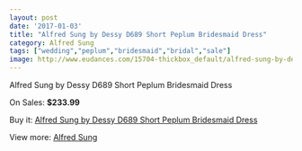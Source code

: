 ```yaml
---
layout: post
date: '2017-01-03'
title: "Alfred Sung by Dessy D689 Short Peplum Bridesmaid Dress"
category: Alfred Sung
tags: ["wedding","peplum","bridesmaid","bridal","sale"]
image: http://www.eudances.com/15704-thickbox_default/alfred-sung-by-dessy-d689-short-peplum-bridesmaid-dress.jpg
---
```

Alfred Sung by Dessy D689 Short Peplum Bridesmaid Dress

On Sales: **$233.99**
<a href="https://www.eudances.com/en/alfred-sung/4636-alfred-sung-by-dessy-d689-short-peplum-bridesmaid-dress.html"><amp-img layout="responsive" width="600" height="600" src="//www.eudances.com/15704-thickbox_default/alfred-sung-by-dessy-d689-short-peplum-bridesmaid-dress.jpg" alt="Alfred Sung by Dessy D689 Short Peplum Bridesmaid Dress 0" /></a>
<a href="https://www.eudances.com/en/alfred-sung/4636-alfred-sung-by-dessy-d689-short-peplum-bridesmaid-dress.html"><amp-img layout="responsive" width="600" height="600" src="//www.eudances.com/15707-thickbox_default/alfred-sung-by-dessy-d689-short-peplum-bridesmaid-dress.jpg" alt="Alfred Sung by Dessy D689 Short Peplum Bridesmaid Dress 1" /></a>
<a href="https://www.eudances.com/en/alfred-sung/4636-alfred-sung-by-dessy-d689-short-peplum-bridesmaid-dress.html"><amp-img layout="responsive" width="600" height="600" src="//www.eudances.com/15706-thickbox_default/alfred-sung-by-dessy-d689-short-peplum-bridesmaid-dress.jpg" alt="Alfred Sung by Dessy D689 Short Peplum Bridesmaid Dress 2" /></a>
<a href="https://www.eudances.com/en/alfred-sung/4636-alfred-sung-by-dessy-d689-short-peplum-bridesmaid-dress.html"><amp-img layout="responsive" width="600" height="600" src="//www.eudances.com/15705-thickbox_default/alfred-sung-by-dessy-d689-short-peplum-bridesmaid-dress.jpg" alt="Alfred Sung by Dessy D689 Short Peplum Bridesmaid Dress 3" /></a>

Buy it: [Alfred Sung by Dessy D689 Short Peplum Bridesmaid Dress](https://www.eudances.com/en/alfred-sung/4636-alfred-sung-by-dessy-d689-short-peplum-bridesmaid-dress.html "Alfred Sung by Dessy D689 Short Peplum Bridesmaid Dress")

View more: [Alfred Sung](https://www.eudances.com/en/52-alfred-sung "Alfred Sung")